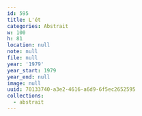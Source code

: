 ```yaml
---
id: 595
title: L'ét
categories: Abstrait
w: 100
h: 81
location: null
note: null
file: null
year: '1979'
year_start: 1979
year_end: null
image: null
uuid: 70133740-a3e2-4616-a6d9-6f5ec2652595
collections:
  - abstrait
---
```



